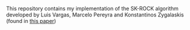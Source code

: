 This repository contains my implementation of the SK-ROCK algorithm 
developed by Luis Vargas, Marcelo Pereyra and Konstantinos Zygalaskis (found in [this paper](https://arxiv.org/pdf/1908.08845.pdf))
